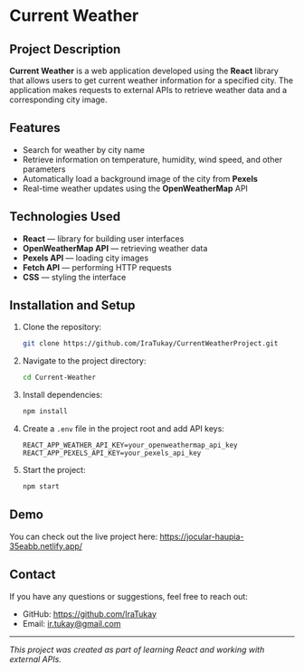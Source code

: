 # Current Weather

## Project Description

**Current Weather** is a web application developed using the **React** library that allows users to get current weather information for a specified city. The application makes requests to external APIs to retrieve weather data and a corresponding city image.

## Features

- Search for weather by city name
- Retrieve information on temperature, humidity, wind speed, and other parameters
- Automatically load a background image of the city from **Pexels**
- Real-time weather updates using the **OpenWeatherMap** API

## Technologies Used

- **React** — library for building user interfaces
- **OpenWeatherMap API** — retrieving weather data
- **Pexels API** — loading city images
- **Fetch API** — performing HTTP requests
- **CSS** — styling the interface

## Installation and Setup

1. Clone the repository:
   ```bash
   git clone https://github.com/IraTukay/CurrentWeatherProject.git
   ```
2. Navigate to the project directory:
   ```bash
   cd Current-Weather
   ```
3. Install dependencies:
   ```bash
   npm install
   ```
4. Create a `.env` file in the project root and add API keys:
   ```env
   REACT_APP_WEATHER_API_KEY=your_openweathermap_api_key
   REACT_APP_PEXELS_API_KEY=your_pexels_api_key
   ```
5. Start the project:
   ```bash
   npm start
   ```

## Demo

You can check out the live project here: https://jocular-haupia-35eabb.netlify.app/

## Contact

If you have any questions or suggestions, feel free to reach out:

- GitHub: https://github.com/IraTukay
- Email: ir.tukay@gmail.com

---

*This project was created as part of learning React and working with external APIs.*

